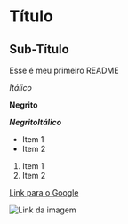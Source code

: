 # Título

## Sub-Título

Esse é meu primeiro README

*Itálico*

**Negrito**

***NegritoItálico***

- Item 1
- Item 2

1) Item 1
2) Item 2

[Link para o Google](https://www.google.com)

![Link da imagem](https://d1muf25xaso8hp.cloudfront.net/https://img.criativodahora.com.br/2024/02/criativo-65d4091b36acdMTkvMDIvMjAyNCAyM2gwNg==.jpg?w=1000&h=&auto=compress&dpr=1&fit=max)